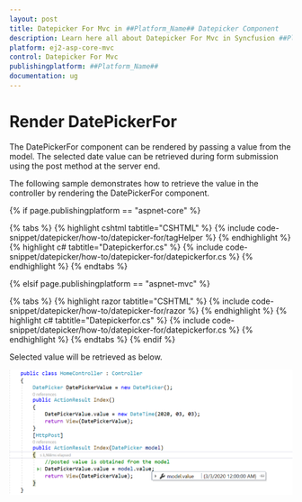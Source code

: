 ```yaml
---
layout: post
title: Datepicker For Mvc in ##Platform_Name## Datepicker Component
description: Learn here all about Datepicker For Mvc in Syncfusion ##Platform_Name## Datepicker component of Syncfusion Essential JS 2 and more.
platform: ej2-asp-core-mvc
control: Datepicker For Mvc
publishingplatform: ##Platform_Name##
documentation: ug
---
```



# Render DatePickerFor

The DatePickerFor component can be rendered by passing a value from the model. The selected date value can be retrieved during form submission using the post method at the server end.

The following sample demonstrates how to retrieve the value in the controller by rendering the DatePickerFor component.

{% if page.publishingplatform == "aspnet-core" %}

{% tabs %}
{% highlight cshtml tabtitle="CSHTML" %}
{% include code-snippet/datepicker/how-to/datepicker-for/tagHelper %}
{% endhighlight %}
{% highlight c# tabtitle="Datepickerfor.cs" %}
{% include code-snippet/datepicker/how-to/datepicker-for/datepickerfor.cs %}
{% endhighlight %}
{% endtabs %}

{% elsif page.publishingplatform == "aspnet-mvc" %}

{% tabs %}
{% highlight razor tabtitle="CSHTML" %}
{% include code-snippet/datepicker/how-to/datepicker-for/razor %}
{% endhighlight %}
{% highlight c# tabtitle="Datepickerfor.cs" %}
{% include code-snippet/datepicker/how-to/datepicker-for/datepickerfor.cs %}
{% endhighlight %}
{% endtabs %}
{% endif %}



Selected value will be retrieved as below.

![DatePickerFor Component in ASP.NET MVC](../images/asp-net-mvc-datepickerfor-value-post.png)
